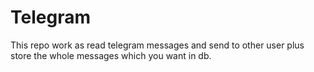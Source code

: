 # Telegram
This repo work as read telegram messages and send to other user plus store the whole messages which you want in db.
